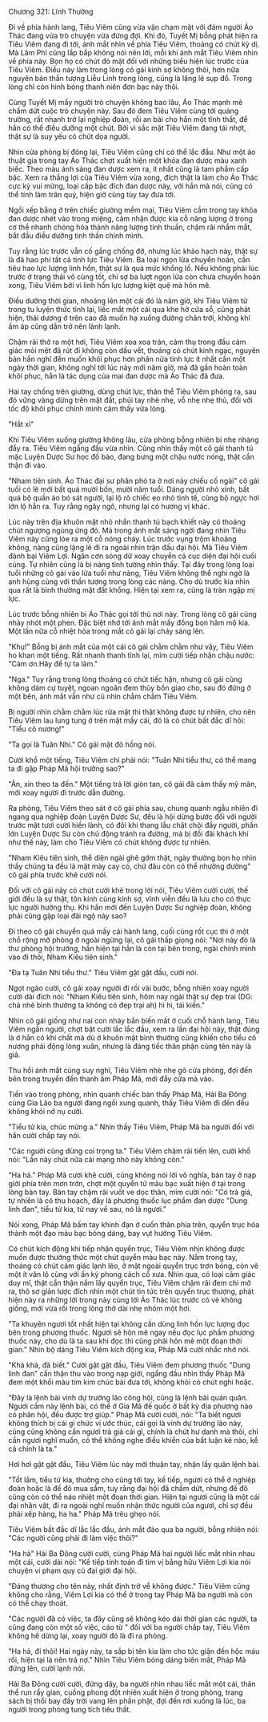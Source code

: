 




Chương 321: Lĩnh Thưởng


Đi về phía hành lang, Tiêu Viêm cũng vừa vặn chạm mặt với đám người Áo Thác đang vừa trò chuyện vừa đứng đợi. Khi đó, Tuyết Mị bỗng phát hiện ra Tiêu Viêm đang đi tới, ánh mắt nhìn về phía Tiêu Viêm, thoáng có chút kỳ dị. Mà Lâm Phỉ cũng lắp bắp không nói nên lời, mỗi khi ánh mắt Tiêu Viêm nhìn về phía này. Bọn họ có chút đỏ mặt đối với những biểu hiện lúc trước của Tiêu Viêm. Điều này làm trong lòng cô gái kinh sợ không thôi, hơn nữa nguyên bản thần tượng Liễu Linh trong lòng, cũng là lặng lẽ sụp đổ. Trong lòng chỉ còn hình bóng thanh niên đơn bạc này thôi.

Cùng Tuyết Mị mấy người trò chuyện không bao lâu, Áo Thác mạnh mẽ chấm dứt cuộc trò chuyện này. Sau đó đem Tiêu Viêm cùng tới quảng trường, rất nhanh trở lại nghiệp đoàn, rồi an bài cho hắn một tĩnh thất, để hắn có thể điều dưỡng một chút. Bởi vì sắc mặt Tiêu Viêm đang tái nhợt, thật sự là suy yếu có chút dọa người.

Nhìn cửa phòng bị đóng lại, Tiêu Viêm cũng chỉ có thể lắc đầu. Như một ảo thuật gia trong tay Áo Thác chợt xuất hiện một khỏa đan dược màu xanh biếc. Theo màu ánh sáng đan dược xem ra, ít nhất cũng là tam phẩm cấp bậc. Xem ra thắng lợi của Tiêu Viêm vừa xong, đích thật là làm cho Áo Thác cực kỳ vui mừng, loại cấp bậc đích đan dược này, với hắn mà nói, cũng có thể tính làm trân quý, hiện giờ cũng tùy tay đưa tới.

Ngồi xếp bằng ở trên chiếc giường mềm mại, Tiêu Viêm cầm trong tay khỏa đan dược nhét vào trong miệng, cảm nhận được kia cỗ năng lượng ở trong cơ thể nhanh chóng hóa thành năng lượng tinh thuần, chậm rãi nhắm mắt, bắt đầu điều dưỡng tinh thần chính mình.

Tuy rằng lúc trước vẫn cố gắng chống đỡ, nhưng lúc khảo hạch này, thật sự là đã hao phí tất cả tinh lực Tiêu Viêm. Ba loại ngọn lửa chuyển hoán, cần tiêu hao lực lượng linh hồn, thật sự là quá mức khổng lồ. Nếu không phải lúc trước ở trạng thái vô cùng tốt, chỉ sợ ba lượt ngọn lửa còn chưa chuyển hoán xong, Tiêu Viêm bởi vì linh hồn lực lượng kiệt quệ mà hôn mê.

Điều dưỡng thời gian, nhoáng lên một cái đó là năm giờ, khi Tiêu Viêm từ trong tu luyện thức tỉnh lại, liếc mắt một cái qua khe hở cửa sổ, cũng phát hiện, thái dương ở trên cao đã muốn hạ xuống đường chân trời, không khí ấm áp cũng dần trở nên lành lạnh.

Chậm rãi thở ra một hơi, Tiêu Viêm xoa xoa trán, cảm thụ trong đầu cảm giác mỏi mệt đã rút đi không còn dấu vết, thoáng có chút kinh ngạc, nguyên bản hắn nghĩ đến muốn khôi phục hơn phân nửa tinh lực ít nhất cần một ngày thời gian, không nghĩ tới lúc này mới năm giờ, mà đã gần hoàn toàn khôi phục, hẳn là tác dụng của mai đan dược mà Áo Thác đã đưa.

Hai tay chống trên giường, dùng chút lực, thân thể Tiêu Viêm phóng ra, sau đó vững vàng dừng trên mặt đất, phủi tay nhè nhẹ, vỗ nhẹ nhẹ thủ, đối với tốc độ khôi phục chính mình cảm thấy vừa lòng.

"Hắt xì"

Khi Tiêu Viêm xuống giường không lâu, cửa phòng bỗng nhiên bị nhẹ nhàng đẩy ra. Tiêu Viêm ngẩng đầu vừa nhìn. Cũng nhìn thấy một cô gái thanh tú mặc Luyện Dược Sư học đồ bào, đang bưng một chậu nước nóng, thật cẩn thận đi vào.

"Nham tiên sinh. Áo Thác đại sư phân phó ta ở nơi này chiếu cố ngài" cô gái tuổi có lẽ mới bất quá mười bốn, mười năm tuổi. Dáng người nhỏ xinh, bất quá bộ quần áo bó sát người, lại lộ rõ chiếc eo nhỏ tinh tế, cùng bộ ngực hơi lớn lộ hẳn ra. Tuy rằng ngây ngô, nhưng lại có hương vị khác.

Lúc này trên địa khuôn mặt nhỏ nhắn thanh tú bạch khiết này có thoáng chút ngượng ngùng ửng đỏ. Mà trong ánh mắt sáng ngời đang nhìn Tiêu Viêm này cũng lóe ra một cỗ nóng cháy. Lúc trước vụng trộm khoảng không, nàng cũng lặng lẽ đi ra ngoài nhìn trận đấu đại hội. Mà Tiêu Viêm đánh bại Viêm Lợi. Ngăn cơn sóng dữ xoay chuyển cả cục diện đại hội cuối cùng. Tự nhiên cũng là bị nàng tinh tường nhìn thấy. Tại đây trong lòng loại tuổi những cô gái vào lứa tuổi như nàng, Tiêu Viêm không thể nghi ngờ là anh hùng cùng với thần tượng trong lòng các nàng. Cho dù trước kia nhìn qua rất là bình thường mặt đất khổng. Hiện tại xem ra, cũng là tràn ngập mị lực.

Lúc trước bỗng nhiên bị Áo Thác gọi tới thủ nơi này. Trong lòng cô gái cũng nhảy nhót một phen. Đặc biệt nhớ tới ánh mắt mấy đồng bọn hâm mộ kia. Một lần nữa cỗ nhiệt hỏa trong mắt cô gái lại cháy sáng lên.

"Khụ!" Bỗng bị ánh mắt của một cái cô gái chằm chằm như vậy, Tiêu Viêm ho khan một tiếng. Rất nhanh thanh tĩnh lại, mỉm cười tiếp nhận chậu nước: "Cám ơn.Hãy để tự ta làm."

"Nga." Tuy rằng trong lòng thoáng có chút tiếc hận, nhưng cô gái cũng không dám cự tuyệt, ngoan ngoãn đem thủy bồn giao cho, sau đó đứng ở một bên, ánh mắt vẫn như cũ nhìn chằm chằm Tiêu Viêm.

Bị người nhìn chằm chằm lúc rửa mặt thì thật không được tự nhiên, cho nên Tiêu Viêm lau lung tung ở trên mặt mấy cái, đó là có chút bất đắc dĩ hỏi: "Tiểu cô nương!"

"Ta gọi là Tuân Nhi." Cô gái mặt đỏ hồng nói.

Cười khổ một tiếng, Tiêu Viêm chỉ phải nói: "Tuân Nhi tiểu thư, có thể mang ta đi gặp Pháp Mã hội trưởng sao?"

"Ân, xin theo ta đến." Một tiếng trả lời giòn tan, cô gái đã cảm thấy mỹ mãn, mới xoay người đi trước dẫn đường.

Ra phòng, Tiêu Viêm theo sát ở cô gái phía sau, chung quanh ngẫu nhiên đi ngang qua nghiệp đoàn Luyện Dược Sư, đều là hội dừng bước đối với người trước mặt tươi cười hiền lành, có đôi khi thang lầu chật chội đầy người, phần lớn Luyện Dược Sư còn chủ động tránh ra đường, mà bị đối đãi khách khí như thế này, làm cho Tiêu Viêm có chút không được tự nhiên.

"Nham Kiêu tiên sinh, thể diện ngài ghê gớm thật, ngày thường bọn họ nhìn thấy chúng ta đều là mặt mày cay có, chứ đâu còn có thể nhường đường" cô gái phía trước khẽ cười nói.

Đối với cô gái này có chút cười khẽ trong lời nói, Tiêu Viêm cười cười, thế giới đều là sự thật, tôn kính cùng kính sợ, vĩnh viễn đều là lưu cho có thực lực người hưởng thụ. Khi hắn mới đến Luyện Dược Sư nghiệp đoàn, không phải cũng gặp loại đãi ngộ này sao?

Đi theo cô gái chuyển quá mấy cái hành lang, cuối cùng rốt cục thì ở một chỗ rộng mở phòng ở ngoài ngừng lại, cô gái thấp giọng nói: "Nơi này đó là thư phòng hội trưởng, hắn hiện tại hẳn là còn tại bên trong, ngài chính mình vào đi thôi, Nham Kiêu tiên sinh."

"Đa tạ Tuân Nhi tiểu thư." Tiêu Viêm gật gật đầu, cười nói.

Ngọt ngào cười, cô gái xoay người đi rồi vài bước, bỗng nhiên xoay người cười dài đích nói: "Nham Kiêu tiên sinh, hôm nay ngài thật sự đẹp trai (DG: chả nhẽ bình thường ta không có đẹp trại ah) hì hì, tái kiến."

Nhìn cô gái giống như nai con nhảy bắn biến mất ở cuối chỗ hành lang, Tiêu Viêm ngẩn người, chợt bật cười lắc lắc đầu, xem ra lần đại hội này, thật đúng là ở hắn có khí chất mà dù ở khuôn mặt bình thường cũng khiến cho tiểu cô nương phải động lòng xuân, nhưng là đáng tiếc thân phận cùng tên này là giả.

Thu hồi ánh mắt cùng suy nghĩ, Tiêu Viêm nhè nhẹ gõ cửa phòng, đợi đến bên trong truyền đến thanh âm Pháp Mã, mới đẩy cửa mà vào.

Tiến vào trong phòng, nhìn quanh chiếc bàn thấy Pháp Mã, Hải Ba Đông cùng Gia Lão ba người đang ngồi xung quanh, thấy Tiêu Viêm đi đến đều không khỏi nở nụ cười.

"Tiểu tử kia, chúc mừng a." Nhìn thấy Tiêu Viêm, Pháp Mã ba người đối với hắn cười chắp tay nói.

"Các người cũng đừng coi trọng ta." Tiêu Viêm chậm rãi tiến lên, cười khổ nói: "Lần này chút nữa cái mạng nhỏ này không còn."

"Ha hả." Pháp Mã cười khẽ cười, cũng không nói lời vô nghĩa, bàn tay ở nạp giới phía trên mơn trớn, chợt một quyển tử màu bạc xuất hiện ở tại trong lòng bàn tay. Bàn tay chậm rãi vuốt ve dọc thân, mỉm cười nói: "Có trả giá, tự nhiên là có thu hoạch, đây là phương thuốc lục phẩm đan dược "Dung linh đan", tiểu tử kia, từ nay về sau, nó là ngươi."

Nói xong, Pháp Mã bấm tay khinh đạn ở cuốn thân phía trên, quyển trục hóa thành một đạo màu bạc bóng dáng, bay vụt hướng Tiêu Viêm.

Có chút kích động khi tiếp nhận quyển trục, Tiêu Viêm nhịn không được muốn được thưởng thức một chút quyển màu bạc này. Nắm trong tay, thoáng có chút cảm giác lạnh lẽo, ở mặt ngoài quyển trục trơn bóng, còn vẽ một ít văn lộ cùng với ấn ký phong cách cổ xưa. Nhìn qua, có loại cảm giác duy mĩ, thật cẩn thận nắm lấy quyển trục, Tiêu Viêm chậm rãi đem chi mở ra, thô sơ giản lược đích nhìn một chút tin tức trên quyển trục thượng, phát hiện này ra những lời trong này cùng lời Áo Thác lúc trước có vẻ không giống, mới vừa rồi trong lòng thở dài nhẹ nhõm một hơi.

"Ta khuyên ngươi tốt nhất hiện tại không cần dùng linh hồn lực lượng đọc bên trong phương thuốc. Ngươi sẽ hôn mê ngay nếu đọc lục phẩm phương thuốc này, cho dù là ta sau khi đọc thì cũng phải hôn mê một đoạn thời gian." Nhìn bộ dáng Tiêu Viêm kích động kia, Pháp Mã cười nhắc nhở nói.

"Khà khà, đã biết." Cười gật gật đầu, Tiêu Viêm đem phương thuốc "Dung linh đan" cẩn thận thu vào trong nạp giới, ngẩng đầu nhìn thấy Pháp Mã đem một khối màu tím kim chúc bài đưa tới, không khỏi có chút nghi hoặc.

"Đây là lệnh bài vinh dự trưởng lão công hội, cũng là lệnh bài quán quân. Ngươi cầm này lệnh bài, có thể ở Gia Mã đế quốc ở bất kỳ địa phương nào có phân hội, đều được trợ giúp." Pháp Mã cười cười, nói: "Ta biết ngươi không thích bị cái gì chức vị ước thúc, cái gọi là vinh dự trưởng lão này, cũng cũng không cần ngươi trả giá cái gì, chính là chút hư danh mà thôi, chỉ cần ngươi nghĩ muốn, có thể không nghe điều khiển của bất luận kẻ nào, kể cả chính là ta."

Hơi hơi gật gật đầu, Tiêu Viêm lúc này mới thuận tay, nhận lấy quân lệnh bài.

"Tốt lắm, tiểu tử kia, thưởng cho cũng tới tay, kế tiếp, ngươi có thể ở nghiệp đoàn hoặc là đế đô mua sắm, tuy rằng đại hội đã chấm dứt, nhưng đế đô cũng còn có thể náo nhiệt một đoạn thời gian. Hiện tại ngươi cũng là một cái đại nhân vật, đi ra ngoài nghĩ muốn nhận thức người của ngươi, chỉ sợ đều phải xếp hàng, ha ha." Pháp Mã trêu ghẹo nói.

Tiêu Viêm bất đắc dĩ lắc lắc đầu, ánh mắt đảo qua ba người, bỗng nhiên nói: "Các người cũng phải đi làm việc thôi?"

"Ha hả" Hải Ba Đông cười cười, cùng Pháp Mã hai người liếc mắt nhìn nhau một cái, cười dài nói: "Kế tiếp tính toán đi tìm vị bằng hữu Viêm Lợi kia nói chuyện vi phạm quy củ đại giới đại hội.

"Đáng thương cho tên này, nhất định trở về không được." Tiêu Viêm cũng không cho rằng, Viêm Lợi kia có thể ở trong tay Pháp Mã ba người mà còn có thể chạy thoát.

"Các người đã có việc, ta đây cũng sẽ không kéo dài thời gian các người, ta cũng đang còn một số việc, cáo từ " đối với ba người chắp tay, Tiêu Viêm không hề dừng lại, xoay người đó là đi ra phòng.

"Ha hả, đi thôi! Hai ngày này, ta sắp bị tên kia làm cho tức giận đến hộc máu rồi, hiện tại là nên trả nợ." Nhìn Tiêu Viêm bóng dáng biến mất, Pháp Mã đứng lên, cười lạnh nói.

Hải Ba Đông cười cười, đứng dậy, ba người nhìn nhau liếc mắt một cái, thân thể run rẩy gian, cuồng phong đột nhiên xuất hiện ở trong phòng, trang sách bị thổi bay đầy trời vang lên phần phật, đợi đến rơi xuống là lúc, ba người trong phòng tung tích tiêu thất.




